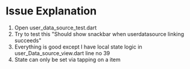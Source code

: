 # Issue Explanation

1. Open user_data_source_test.dart
2. Try to test this "Should show snackbar when userdatasource linking succeeds"
3. Everything is good except I have local state logic in user_Data_source_view.dart line no 39
4. State can only be set via tapping on a item